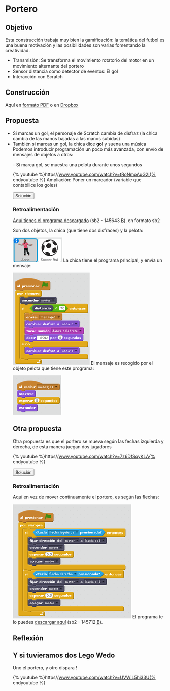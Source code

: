 
# Portero

## Objetivo

Esta construcción trabaja muy bien la gamificación: la temática del futbol es una buena motivación y las posibilidades son varias fomentando la creatividad.

- Transmisión: Se transforma el movimiento rotatorio del motor en un movimiento alternante del portero
- Sensor distancia como detector de eventos: El gol
- Interacción con Scratch

## Construcción

Aquí en [formato PDF](http://ro-botica.com/pdf/WeDo/Goal%20Keeper.pdf) o en [Dropbox](https://www.dropbox.com/s/r4pc6fv9u7aq03h/PORTERO.pdf?dl=0)

## Propuesta

- Si marcas un gol, el personaje de Scratch cambia de disfraz (la chica cambia de las manos bajadas a las manos subidas)
- También si marcas un gol, la chica dice **gol** y suena una música
Podemos introducir programación un poco más avanzada, con envío de mensajes de objetos a otros:
<ul>
- Si marca gol, se muestra una pelota durante unos segundos

{% youtube %}https//www.youtube.com/watch?v=tRoNmoAuG2I{% endyoutube %}
Ampliación: Poner un marcador (variable que contabilice los goles)

<script type="text/javascript">var feedback16_93text = "Solución";</script><input type="button" name="toggle-feedback-16_93" value="Solución" class="feedbackbutton" onclick="$exe.toggleFeedback(this,false);return false" />

### Retroalimentación

[Aquí tienes el programa descargado](portero.sb2) (sb2 - 145643 <abbr lang="en" title="Bytes">B</abbr>). en formato sb2

Son dos objetos, la chica (que tiene dos disfraces) y la pelota:

![](img/portero3.png)
La chica tiene el programa principal, y envía un mensaje:

![](img/portero1.png)
El mensaje es recogido por el objeto pelota que tiene este programa:

![](img/portero2-2.png)
## Otra propuesta

Otra propuesta es que el portero se mueva según las fechas izquierda y derecha, de esta manera juegan dos jugadores

{% youtube %}https//www.youtube.com/watch?v=7z6DfSoyKLA{% endyoutube %}
<script type="text/javascript">var feedback18_93text = "Solución";</script><input type="button" name="toggle-feedback-18_93" value="Solución" class="feedbackbutton" onclick="$exe.toggleFeedback(this,false);return false" />

### Retroalimentación

Aquí en vez de mover contínuamente el portero, es según las flechas:

![](img/portero4.png)
El programa te lo puedes [descargar aquí](portero_PARA_2_PERSONA_copy.sb2) (sb2 - 145712 <abbr title="Bytes" lang="en">B</abbr>).

## Reflexión

## Y si tuvieramos dos Lego Wedo

Uno el portero, y otro dispara !

{% youtube %}https//www.youtube.com/watch?v=UVWlL5hi33U{% endyoutube %}

